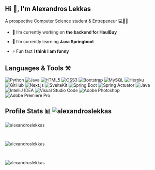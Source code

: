 ## Hi 👋, I'm Alexandros Lekkas
A prospective Computer Science student & Entrepeneur 💻🧑‍🎓

- 🔭 I’m currently working on **the backend for HaulBuy**

- 🌱 I’m currently learning **Java Springboot**

- ⚡ Fun fact **I think I am funny**

## Languages & Tools ⚒️
![Python](https://img.shields.io/badge/-Python-306998?style=flat-square&logo=Python)
![Java](https://img.shields.io/badge/-java-073042?style=flat-square&logo=openjdk)
![HTML5](https://img.shields.io/badge/-HTML5-CC4B32?style=flat-square&logo=html5&logoColor=white)
![CSS3](https://img.shields.io/badge/-CSS3-1155CC?style=flat-square&logo=css3)
![Bootstrap](https://img.shields.io/badge/-Bootstrap-452C77?style=flat-square&logo=bootstrap)
![MySQL](https://img.shields.io/badge/-MySQL-215E7C?style=flat-square&logo=mysql)
![Heroku](https://img.shields.io/badge/-Heroku-350B48?style=flat-square&logo=heroku)
![GitHub](https://img.shields.io/badge/-GitHub-24292E?style=flat-square&logo=github)
![Next.js](https://img.shields.io/badge/-Next.js-000000?style=flat-square&logo=nextdotjs)
![SvelteKit](https://img.shields.io/badge/-SvelteKit-FF3100?style=flat-square&logo=svelte)
![Spring Boot](https://img.shields.io/badge/-Spring%20Boot-2C3E1F?style=flat-square&logo=springboot)
![Spring Actuator](https://img.shields.io/badge/-Spring%20Actuator-2C3E1F?style=flat-square&logo=spring)
![Java](https://img.shields.io/badge/-Java-073042?style=flat-square&logo=openjdk)
![IntelliJ IDEA](https://img.shields.io/badge/-IntelliJ%20IDEA-black?style=flat-square&logo=intellijidea)
![Visual Studio Code](https://img.shields.io/badge/-Visual%20Studio%20Code-003366?style=flat-square&logo=visualstudiocode)
![Adobe Photoshop](https://img.shields.io/badge/-Adobe%20Photoshop-001D34?style=flat-square&logo=adobephotoshop)
![Adobe Premiere Pro](https://img.shields.io/badge/-Adobe%20Premiere%20Pro-4D2C77?style=flat-square&logo=adobepremierepro)

## Profile Stats 📊 <img src="https://komarev.com/ghpvc/?username=alexandroslekkas&label=Profile%20views&color=0e75b6&style=flat" alt="alexandroslekkas" />
<p><img src="https://github-readme-stats.vercel.app/api/top-langs?username=alexandroslekkas&show_icons=true&locale=en&layout=compact" alt="alexandroslekkas" /></p><br>
<p><img src="https://github-readme-stats.vercel.app/api?username=alexandroslekkas&show_icons=true&locale=en" alt="alexandroslekkas" /></p><br>
<p><img src="https://github-readme-streak-stats.herokuapp.com/?user=alexandroslekkas&" alt="alexandroslekkas" /></p>
